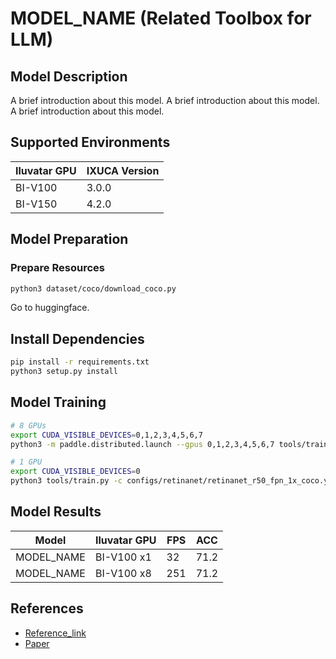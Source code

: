 # MODEL_NAME (Related Toolbox for LLM)

## Model Description

A brief introduction about this model.
A brief introduction about this model.
A brief introduction about this model.

## Supported Environments

| Iluvatar GPU | IXUCA Version |
|--------------|---------------|
| BI-V100      | 3.0.0         |
| BI-V150      | 4.2.0         |

## Model Preparation

### Prepare Resources

```bash
python3 dataset/coco/download_coco.py
```

Go to huggingface.

## Install Dependencies

```bash
pip install -r requirements.txt
python3 setup.py install
```

## Model Training

```bash
# 8 GPUs
export CUDA_VISIBLE_DEVICES=0,1,2,3,4,5,6,7
python3 -m paddle.distributed.launch --gpus 0,1,2,3,4,5,6,7 tools/train.py -c configs/retinanet/retinanet_r50_fpn_1x_coco.yml --eval

# 1 GPU
export CUDA_VISIBLE_DEVICES=0
python3 tools/train.py -c configs/retinanet/retinanet_r50_fpn_1x_coco.yml --eval
```

## Model Results

| Model      | Iluvatar GPU | FPS | ACC  |
|------------|--------------|-----|------|
| MODEL_NAME | BI-V100 x1   | 32  | 71.2 |
| MODEL_NAME | BI-V100 x8   | 251 | 71.2 |

## References

- [Reference_link](https://github.com/reference_repo/reference_repo)
- [Paper](Paper_link)
